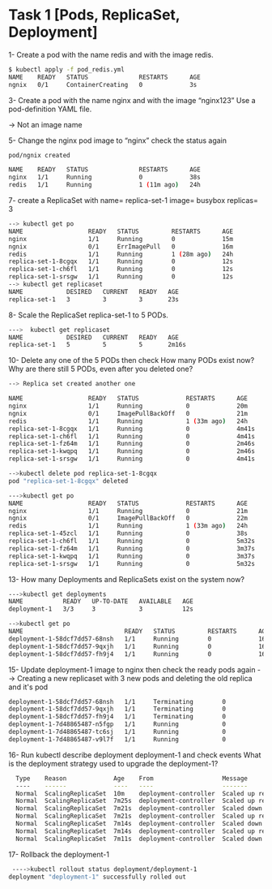 # Task 1 [Pods, ReplicaSet, Deployment]
1- Create a pod with the name redis and with the image redis.
```bash
$ kubectl apply -f pod_redis.yml
NAME    READY   STATUS              RESTARTS      AGE
ngnix   0/1     ContainerCreating   0             3s
```

3- Create a pod with the name nginx and with the image “nginx123”
Use a pod-definition YAML file.

-> Not an image name

5- Change the nginx pod image to “nginx” check the status again
```bash
pod/ngnix created

NAME    READY   STATUS              RESTARTS      AGE
nginx   1/1     Running             0             38s
redis   1/1     Running             1 (11m ago)   24h
```

7- create a ReplicaSet with
name= replica-set-1
image= busybox
replicas= 3
```bash
--> kubectl get po
NAME                  READY   STATUS         RESTARTS      AGE
nginx                 1/1     Running        0             15m
ngnix                 0/1     ErrImagePull   0             16m
redis                 1/1     Running        1 (28m ago)   24h
replica-set-1-8cgqx   1/1     Running        0             12s
replica-set-1-ch6fl   1/1     Running        0             12s
replica-set-1-srsgw   1/1     Running        0             12s
--> kubectl get replicaset
NAME            DESIRED   CURRENT   READY   AGE
replica-set-1   3         3         3       23s
```


8- Scale the ReplicaSet replica-set-1 to 5 PODs.
```bash
--->  kubectl get replicaset
NAME            DESIRED   CURRENT   READY   AGE
replica-set-1   5         5         5       2m16s
```

10- Delete any one of the 5 PODs then check How many PODs exist now?
Why are there still 5 PODs, even after you deleted one?
```bash 
--> Replica set created another one 

NAME                  READY   STATUS             RESTARTS      AGE
nginx                 1/1     Running            0             20m
ngnix                 0/1     ImagePullBackOff   0             21m
redis                 1/1     Running            1 (33m ago)   24h
replica-set-1-8cgqx   1/1     Running            0             4m41s
replica-set-1-ch6fl   1/1     Running            0             4m41s
replica-set-1-fz64m   1/1     Running            0             2m46s
replica-set-1-kwqpq   1/1     Running            0             2m46s
replica-set-1-srsgw   1/1     Running            0             4m41s

-->kubectl delete pod replica-set-1-8cgqx
pod "replica-set-1-8cgqx" deleted

--->kubectl get po
NAME                  READY   STATUS             RESTARTS      AGE
nginx                 1/1     Running            0             21m
ngnix                 0/1     ImagePullBackOff   0             22m
redis                 1/1     Running            1 (33m ago)   24h
replica-set-1-45zcl   1/1     Running            0             38s
replica-set-1-ch6fl   1/1     Running            0             5m32s
replica-set-1-fz64m   1/1     Running            0             3m37s
replica-set-1-kwqpq   1/1     Running            0             3m37s
replica-set-1-srsgw   1/1     Running            0             5m32s
```

13- How many Deployments and ReplicaSets exist on the system now?
```bash
--->kubectl get deployments
NAME           READY   UP-TO-DATE   AVAILABLE   AGE
deployment-1   3/3     3            3           12s

-->kubectl get po
NAME                            READY   STATUS         RESTARTS      AGE
deployment-1-58dcf7dd57-68nsh   1/1     Running        0             16s
deployment-1-58dcf7dd57-9qxjh   1/1     Running        0             16s
deployment-1-58dcf7dd57-fh9j4   1/1     Running        0             16s
```

15- Update deployment-1 image to nginx then check the ready pods again
--> Creating a new replicaset with 3 new pods and deleting the old replica and it's pod
```bash
deployment-1-58dcf7dd57-68nsh   1/1     Terminating        0             3m22s
deployment-1-58dcf7dd57-9qxjh   1/1     Terminating        0             3m22s
deployment-1-58dcf7dd57-fh9j4   1/1     Terminating        0             3m22s
deployment-1-7d48865487-n5fgp   1/1     Running            0             22s
deployment-1-7d48865487-tc6sj   1/1     Running            0             33s
deployment-1-7d48865487-v9l7f   1/1     Running            0             29s
```
16- Run kubectl describe deployment deployment-1 and check events
What is the deployment strategy used to upgrade the deployment-1?
```bash
  Type    Reason             Age    From                   Message
  ----    ------             ----   ----                   -------
  Normal  ScalingReplicaSet  10m    deployment-controller  Scaled up replica set deployment-1-58dcf7dd57 to 3
  Normal  ScalingReplicaSet  7m25s  deployment-controller  Scaled up replica set deployment-1-7d48865487 to 1
  Normal  ScalingReplicaSet  7m21s  deployment-controller  Scaled down replica set deployment-1-58dcf7dd57 to 2 from 3
  Normal  ScalingReplicaSet  7m21s  deployment-controller  Scaled up replica set deployment-1-7d48865487 to 2 from 1
  Normal  ScalingReplicaSet  7m14s  deployment-controller  Scaled down replica set deployment-1-58dcf7dd57 to 1 from 2
  Normal  ScalingReplicaSet  7m14s  deployment-controller  Scaled up replica set deployment-1-7d48865487 to 3 from 2
  Normal  ScalingReplicaSet  7m11s  deployment-controller  Scaled down replica set deployment-1-58dcf7dd57 to 0 from 1
```

17- Rollback the deployment-1

```bash
 ---->kubectl rollout status deployment/deployment-1
deployment "deployment-1" successfully rolled out
```
